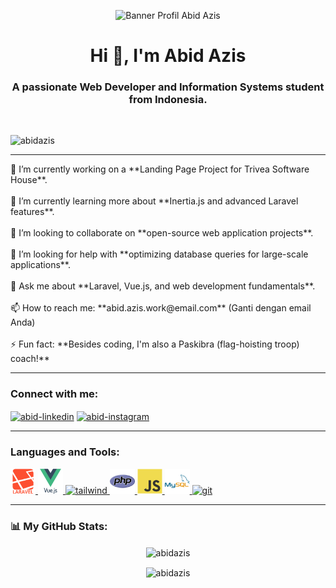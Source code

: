 <p align="center">
  <img src="https://via.placeholder.com/1280x300.png/047857/FFFFFF?text=Abid+Azis+-+Web+Developer" alt="Banner Profil Abid Azis">
</p>

<h1 align="center">Hi 👋, I'm Abid Azis</h1>
<h3 align="center">A passionate Web Developer and Information Systems student from Indonesia.</h3>

<br>

<p align="left"> <img src="https://komarev.com/ghpvc/?username=abidazis&label=Profile%20views&color=0e75b6&style=flat" alt="abidazis" /> </p>

---

<p align="left">
  🔭 I’m currently working on a **Landing Page Project for Trivea Software House**. <br><br>
  🌱 I’m currently learning more about **Inertia.js and advanced Laravel features**. <br><br>
  👯 I’m looking to collaborate on **open-source web application projects**. <br><br>
  🤔 I’m looking for help with **optimizing database queries for large-scale applications**. <br><br>
  💬 Ask me about **Laravel, Vue.js, and web development fundamentals**. <br><br>
  📫 How to reach me: **abid.azis.work@email.com** (Ganti dengan email Anda) <br><br>
  ⚡ Fun fact: **Besides coding, I'm also a Paskibra (flag-hoisting troop) coach!**
</p>

---

<h3 align="left">Connect with me:</h3>
<p align="left">
  <a href="#" target="blank"><img align="center" src="https://raw.githubusercontent.com/rahuldkjain/github-profile-readme-generator/master/src/images/icons/Social/linkedin.svg" alt="abid-linkedin" height="30" width="40" /></a>
<a href="#" target="blank"><img align="center" src="https://raw.githubusercontent.com/rahuldkjain/github-profile-readme-generator/master/src/images/icons/Social/instagram.svg" alt="abid-instagram" height="30" width="40" /></a>
</p>

---

<h3 align="left">Languages and Tools:</h3>
<p align="left">
    <a href="https://laravel.com/" target="_blank" rel="noreferrer"> <img src="https://raw.githubusercontent.com/devicons/devicon/master/icons/laravel/laravel-plain-wordmark.svg" alt="laravel" width="40" height="40"/> </a>
    <a href="https://vuejs.org/" target="_blank" rel="noreferrer"> <img src="https://raw.githubusercontent.com/devicons/devicon/master/icons/vuejs/vuejs-original-wordmark.svg" alt="vuejs" width="40" height="40"/> </a>
    <a href="https://tailwindcss.com/" target="_blank" rel="noreferrer"> <img src="https://www.vectorlogo.zone/logos/tailwindcss/tailwindcss-icon.svg" alt="tailwind" width="40" height="40"/> </a>
    <a href="https://www.php.net" target="_blank" rel="noreferrer"> <img src="https://raw.githubusercontent.com/devicons/devicon/master/icons/php/php-original.svg" alt="php" width="40" height="40"/> </a>
    <a href="https://developer.mozilla.org/en-US/docs/Web/JavaScript" target="_blank" rel="noreferrer"> <img src="https://raw.githubusercontent.com/devicons/devicon/master/icons/javascript/javascript-original.svg" alt="javascript" width="40" height="40"/> </a>
    <a href="https://www.mysql.com/" target="_blank" rel="noreferrer"> <img src="https://raw.githubusercontent.com/devicons/devicon/master/icons/mysql/mysql-original-wordmark.svg" alt="mysql" width="40" height="40"/> </a>
    <a href="https://git-scm.com/" target="_blank" rel="noreferrer"> <img src="https://www.vectorlogo.zone/logos/git-scm/git-scm-icon.svg" alt="git" width="40" height="40"/> </a>
</p>

---

<h3 align="left">📊 My GitHub Stats:</h3>
<p align="center">
  <img align="center" src="https://github-readme-stats.vercel.app/api?username=abidazis&show_icons=true&locale=en&theme=tokyonight" alt="abidazis" />
</p>
<p align="center">
  <img align="center" src="https://github-readme-stats.vercel.app/api/top-langs?username=abidazis&layout=compact&locale=en&theme=tokyonight" alt="abidazis" />
</p>
